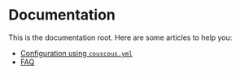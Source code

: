 # Documentation

This is the documentation root. Here are some articles to help you:

- [Configuration using `couscous.yml`](configuration.md)
- [FAQ](faq.md)
